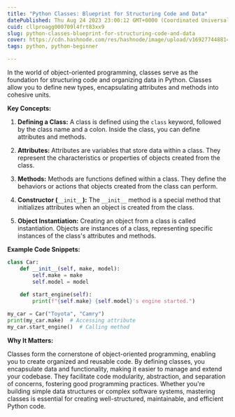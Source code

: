 ```yaml
---
title: "Python Classes: Blueprint for Structuring Code and Data"
datePublished: Thu Aug 24 2023 23:00:12 GMT+0000 (Coordinated Universal Time)
cuid: cllproagg000709l4frt83xx9
slug: python-classes-blueprint-for-structuring-code-and-data
cover: https://cdn.hashnode.com/res/hashnode/image/upload/v1692774488143/881ca6a3-3792-4178-93be-aebff7415d07.avif
tags: python, python-beginner

---
```


In the world of object-oriented programming, classes serve as the foundation for structuring code and organizing data in Python. Classes allow you to define new types, encapsulating attributes and methods into cohesive units.

**Key Concepts:**

1. **Defining a Class:** A class is defined using the `class` keyword, followed by the class name and a colon. Inside the class, you can define attributes and methods.
    
2. **Attributes:** Attributes are variables that store data within a class. They represent the characteristics or properties of objects created from the class.
    
3. **Methods:** Methods are functions defined within a class. They define the behaviors or actions that objects created from the class can perform.
    
4. **Constructor (**`__init__`**):** The `__init__` method is a special method that initializes attributes when an object is created from the class.
    
5. **Object Instantiation:** Creating an object from a class is called instantiation. Objects are instances of a class, representing specific instances of the class's attributes and methods.
    

**Example Code Snippets:**

```python
class Car:
    def __init__(self, make, model):
        self.make = make
        self.model = model
    
    def start_engine(self):
        print(f"{self.make} {self.model}'s engine started.")

my_car = Car("Toyota", "Camry")
print(my_car.make)  # Accessing attribute
my_car.start_engine()  # Calling method
```

**Why It Matters:**

Classes form the cornerstone of object-oriented programming, enabling you to create organized and reusable code. By defining classes, you encapsulate data and functionality, making it easier to manage and extend your codebase. They facilitate code modularity, abstraction, and separation of concerns, fostering good programming practices. Whether you're building simple data structures or complex software systems, mastering classes is essential for creating well-structured, maintainable, and efficient Python code.